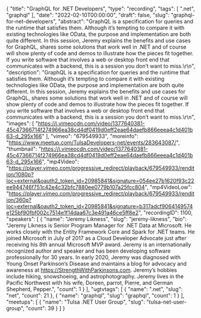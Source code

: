 {
  "title": "GraphQL for .NET Developers",
  "type": "recording",
  "tags": [
    ".net",
    "graphql"
  ],
  "date": "2022-02-10T00:00:00",
  "draft": false,
  "slug": "graphql-for-net-developers",
  "abstract": "GraphQL is a specification for queries and the runtime that satisfies them. Although it’s tempting to compare it with existing technologies like OData, the purpose and implementation are both quite different. In this session, Jeremy explains the benefits and use cases for GraphQL, shares some solutions that work well in .NET and of course will show plenty of code and demos to illustrate how the pieces fit together. If you write software that involves a web or desktop front end that communicates with a backend, this is a session you don’t want to miss.\r\n",
  "description": "GraphQL is a specification for queries and the runtime that satisfies them. Although it’s tempting to compare it with existing technologies like OData, the purpose and implementation are both quite different. In this session, Jeremy explains the benefits and use cases for GraphQL, shares some solutions that work well in .NET and of course will show plenty of code and demos to illustrate how the pieces fit together. If you write software that involves a web or desktop front end that communicates with a backend, this is a session you don’t want to miss.\r\n",
  "images": [
    "https://i.vimeocdn.com/video/1377640381-45c47366714f274966ea38cd4df0419d0eff2eae64daefb866eeea4c1d401b63-d_295x166"
  ],
  "vimeo": "679549933",
  "moreinfo": "https://www.meetup.com/TulsaDevelopers-net/events/283643087/",
  "thumbnail": "https://i.vimeocdn.com/video/1377640381-45c47366714f274966ea38cd4df0419d0eff2eae64daefb866eeea4c1d401b63-d_295x166",
  "mp4Video": "https://player.vimeo.com/progressive_redirect/playback/679549933/rendition/1080p?loc=external&oauth2_token_id=20985841&signature=054ee27b1620f93c22ee944746f751c42e4c32bfc7880ee0779b107a25fcc804",
  "mp4VideoLow": "https://player.vimeo.com/progressive_redirect/playback/679549933/rendition/360p?loc=external&oauth2_token_id=20985841&signature=b317adcf9064149574e125bf90fbf002c7514e1f14daa67c3e491a46ce5ff8e2",
  "recordingID": 1100,
  "speakers": [
    {
      "name": "Jeremy Likness",
      "slug": "jeremy-likness",
      "bio": "Jeremy Likness is Senior Program Manager for .NET Data at Microsoft. He works closely with the Entity Framework Core and Spark for .NET teams. He joined Microsoft in July of 2017 as a Cloud Developer Advocate just after receiving his 8th annual Microsoft MVP award. Jeremy is an internationally recognized author and speaker and has been developing software professionally for 30 years. In early 2020, Jeremy was diagnosed with Young Onset Parkinson’s Disease and maintains a blog for advocacy and awareness at https://StrengthWithParkinsons.com. Jeremy’s hobbies include hiking, snowshoeing, and astrophotography. Jeremy lives in the Pacific Northwest with his wife, Doreen, parrot, Pierre, and German Shepherd, Pepper.",
      "count": 1
    }
  ],
  "ugtvtags": [
    {
      "name": ".net",
      "slug": "net",
      "count": 21
    },
    {
      "name": "graphql",
      "slug": "graphql",
      "count": 1
    }
  ],
  "meetups": [
    {
      "name": "Tulsa .NET User Group",
      "slug": "tulsa-net-user-group",
      "count": 39
    }
  ]
}